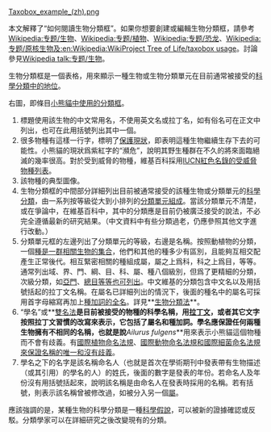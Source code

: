 [Taxobox_example_(zh).png](https://zh.wikipedia.org/wiki/File:Taxobox_example_\(zh\).png "fig:Taxobox_example_(zh).png")

本文解釋了“如何閱讀生物分類框”。如果你想要創建或編輯生物分類框，請參考[Wikipedia:专题/生物](https://zh.wikipedia.org/wiki/Wikipedia:专题/生物 "wikilink")、[Wikipedia:专题/植物](https://zh.wikipedia.org/wiki/Wikipedia:专题/植物 "wikilink")、[Wikipedia:专题/恐龙](https://zh.wikipedia.org/wiki/Wikipedia:专题/恐龙 "wikilink")、[Wikipedia:专题/原核生物及](https://zh.wikipedia.org/wiki/Wikipedia:专题/原核生物 "wikilink")[:en:Wikipedia:WikiProject
Tree of Life/taxobox
usage](https://zh.wikipedia.org/wiki/:en:Wikipedia:WikiProject_Tree_of_Life/taxobox_usage "wikilink")。討論參見[Wikipedia
talk:专题/生物](https://zh.wikipedia.org/wiki/Wikipedia_talk:专题/生物 "wikilink")。

生物分類框是一個表格，用來顯示一種生物或生物分類單元在目前通常被接受的[科學分類中的地位](../Page/生物分類法.md "wikilink")。

右圖，即條目[小熊貓中使用的分類框](https://zh.wikipedia.org/wiki/小熊貓 "wikilink")。

1.  標題使用該生物的中文常用名，不使用英文名或拉丁名，如有俗名可在正文中列出，也可在此用括號列出其中一個。
2.  很多物種有這樣一行字，標明了[保護現狀](https://zh.wikipedia.org/wiki/保護現狀 "wikilink")，即表明這種生物繼續生存下去的可能性。小熊貓的現狀爲紫紅字的“瀕危”，說明其野生種群在不久的將來面臨絕滅的幾率很高。對於受到威脅的物種，維基百科採用[IUCN紅色名錄的受威脅物種列表](https://zh.wikipedia.org/wiki/IUCN紅色名錄 "wikilink")。
3.  該物種的典型圖像。
4.  生物分類框的中間部分詳細列出目前被通常接受的該種生物或分類單元的[科學分類](../Page/生物分類法.md "wikilink")，由一系列按等級從大到小排列的[分類單元組成](../Page/分類單元.md "wikilink")。當該分類單元不清楚，或在爭論中，在維基百科中，其中的分類應是目前仍被廣泛接受的說法，不必完全遵循最新的研究結果。（中文資料中有些分類過老，仍應參照其他文字進行改動。）
5.  分類單元框的左邊列出了分類單元的等級，右邊是名稱。按照動植物的分類，一個[種是一群相關生物的集合](https://zh.wikipedia.org/wiki/種_\(生物\) "wikilink")，他們和其他的種多少有區別，且能夠互相交配產生正常後代。相互緊密相關的種組成屬，屬之上爲科，科之上爲目，等等。通常列出域、界、門、綱、目、科、屬、種八個級別，但爲了更精細的分類，次級分類，如[亞門](https://zh.wikipedia.org/wiki/亞門 "wikilink")、[總目等等也可列出](https://zh.wikipedia.org/wiki/總目 "wikilink")。中文維基的分類包含中文名以及用括號括起的拉丁文名稱。在屬名已詳細列出的情況下，後面的種名中的屬名可採用首字母縮寫再加上[種加詞的全名](https://zh.wikipedia.org/wiki/種加詞 "wikilink")。詳見**[生物分類法](../Page/生物分類法.md "wikilink")**。
6.  “學名”或**[雙名法](https://zh.wikipedia.org/wiki/雙名法 "wikilink")**是目前被接受的物種的科學名稱，用[拉丁文](https://zh.wikipedia.org/wiki/拉丁文 "wikilink")，或者其它文字按照拉丁文習慣的改寫來表示，它包括了屬名和種加詞。學名應保證任何兩種生物擁有不相同的名稱，也就是說***Ailurus
    fulgens***用來表示小熊貓這個物種而不會有歧義。有[國際植物命名法規](https://zh.wikipedia.org/wiki/國際植物命名法規 "wikilink")、[國際動物命名法規和](https://zh.wikipedia.org/wiki/國際動物命名法規 "wikilink")[國際細菌命名法規來保證名稱的唯一和沒有歧義](https://zh.wikipedia.org/wiki/國際細菌命名法規 "wikilink")。
7.  學名之下的名字是該名稱命名人（也就是首次在學術期刊中發表帶有生物描述（或其引用）的學名的人）的姓氏，後面的數字是發表的年份。若命名人及年份沒有用括號括起來，說明該名稱是由命名人在發表時採用的名稱。若有括號，則表示該名稱曾被修改過，如被分入另一個[屬](https://zh.wikipedia.org/wiki/屬_\(生物\) "wikilink")。

應該強調的是，某種生物的科學分類是一種[科學假說](https://zh.wikipedia.org/wiki/假說 "wikilink")，可以被新的證據確認或反駁。分類學家可以在詳細研究之後改變現有的分類。